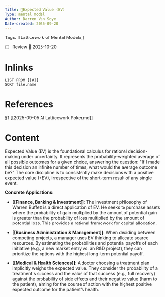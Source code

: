 ```yaml
---
Title: 🧩Expected Value (EV)
Type: mental model 
Author: Darren Van Soye 
Date-created: 2025-09-20
---
```

Tags: [[Latticework of Mental Models]]

- [ ] Review 📅 2025-10-20
    
# Inlinks

```dataview
LIST FROM [[#]]
SORT file.name
```

# References

§1 [[2025-09-05 AI Latticework Poker.md]]

# Content

Expected Value (EV) is the foundational calculus for rational decision-making under uncertainty. It represents the probability-weighted average of all possible outcomes for a given choice, answering the question: "If I made this decision an infinite number of times, what would the average outcome be?" The core discipline is to consistently make decisions with a positive expected value (+EV), irrespective of the short-term result of any single event.

**Concrete Applications:**

- **[[Finance, Banking & Investment]]**: The investment philosophy of Warren Buffett is a direct application of EV. He seeks to purchase assets where the probability of gain multiplied by the amount of potential gain is greater than the probability of loss multiplied by the amount of potential loss. This provides a rational framework for capital allocation.
    
- **[[Business Administration & Management]]**: When deciding between competing projects, a manager uses EV thinking to allocate scarce resources. By estimating the probabilities and potential payoffs of each initiative (e.g., a new market entry vs. an R&D project), they can prioritize the options with the highest long-term potential payoff.
    
- **[[Medical & Health Sciences]]**: A doctor choosing a treatment plan implicitly weighs the expected value. They consider the probability of a treatment's success and the value of that success (e.g., full recovery) against the probability of side effects and their negative value (harm to the patient), aiming for the course of action with the highest positive expected outcome for the patient's health.